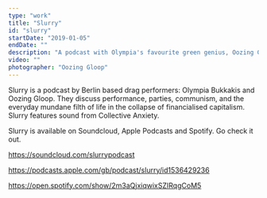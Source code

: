 ```yaml
---
type: "work"
title: "Slurry"
id: "slurry"
startDate: "2019-01-05"
endDate: ""
description: "A podcast with Olympia's favourite green genius, Oozing Gloop. They discuss performance, parties, communism, and the everyday mundane filth of life in the collapse of financialised capitalism." 
video: ""
photographer: "Oozing Gloop"
---
```


Slurry is a podcast by Berlin based drag performers: Olympia Bukkakis and Oozing Gloop. They discuss performance, parties, communism, and the everyday mundane filth of life in the collapse of financialised capitalism. Slurry features sound from Collective Anxiety.

Slurry is available on Soundcloud, Apple Podcasts and Spotify. Go check it out.

https://soundcloud.com/slurrypodcast  

https://podcasts.apple.com/gb/podcast/slurry/id1536429236 

https://open.spotify.com/show/2m3aQjxiqwixSZIRqgCoM5 
